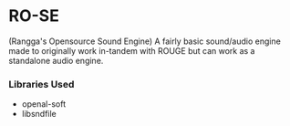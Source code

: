 # RO-SE

(Rangga's Opensource Sound Engine) A fairly basic sound/audio engine made to originally work in-tandem with ROUGE but can work as a standalone audio engine.

### Libraries Used
- openal-soft
- libsndfile
